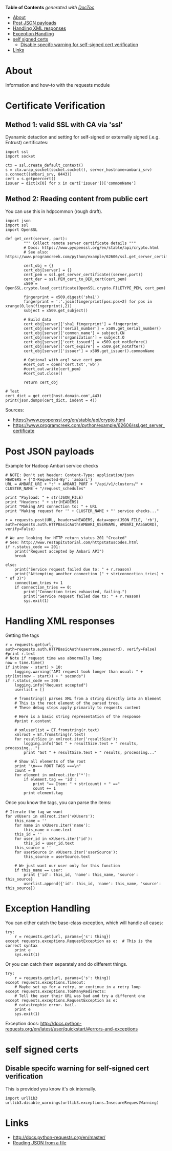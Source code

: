 <!-- START doctoc generated TOC please keep comment here to allow auto update -->
<!-- DON'T EDIT THIS SECTION, INSTEAD RE-RUN doctoc TO UPDATE -->
**Table of Contents**  *generated with [DocToc](https://github.com/thlorenz/doctoc)*

- [About](#about)
- [Post JSON payloads](#post-json-payloads)
- [Handling XML responses](#handling-xml-responses)
- [Exception Handling](#exception-handling)
- [self signed certs](#self-signed-certs)
  - [Disable specifc warning for self-signed cert verification](#disable-specifc-warning-for-self-signed-cert-verification)
- [Links](#links)

<!-- END doctoc generated TOC please keep comment here to allow auto update -->

# About

Information and how-to with the requests module

# Certificate Verification

## Method 1: valid SSL with CA via 'ssl'
Dyanamic detaction and setting for self-signed or externally signed (.e.g. Entrust) certificates:
```
import ssl
import socket

ctx = ssl.create_default_context()
s = ctx.wrap_socket(socket.socket(), server_hostname=ambari_srv)
s.connect((ambari_srv, 8443))
cert = s.getpeercert()
issuer = dict(x[0] for x in cert['issuer'])['commonName']
```

## Method 2: Reading content from public cert

You can use this in hdpcommon (rough draft). 
```
import json
import ssl
import OpenSSL

def get_cert(server, port):
        """ Collect remote server certificate details """
        # Docs: https://www.pyopenssl.org/en/stable/api/crypto.html
        # See also: https://www.programcreek.com/python/example/62606/ssl.get_server_certificate

        cert_obj = {}
        cert_obj[server] = {}
        cert_pem = ssl.get_server_certificate((server,port))
        cert_der = ssl.PEM_cert_to_DER_cert(cert_pem)
        x509 = OpenSSL.crypto.load_certificate(OpenSSL.crypto.FILETYPE_PEM, cert_pem)

        fingerprint = x509.digest('sha1')
        fingerprint = ':'.join(fingerprint[pos:pos+2] for pos in xrange(0,len(fingerprint),2))
        subject = x509.get_subject()

        # Build data
        cert_obj[server]['sha1_fingerprint'] = fingerprint
        cert_obj[server]['serial_number'] = x509.get_serial_number()
        cert_obj[server]['common_name'] = subject.CN
        cert_obj[server]['organization'] = subject.O
        cert_obj[server]['cert_issued'] = x509.get_notBefore()
        cert_obj[server]['cert_expire'] = x509.get_notAfter()
        cert_obj[server]['issuer'] = x509.get_issuer().commonName

        # Optional with arg? save cert pem
        #cert_out = open('cert.txt','wb')
        #cert_out.write(cert_pem)
        #cert_out.close() 

        return cert_obj

# Test
cert_dict = get_cert(host.domain.com',443)
print(json.dumps(cert_dict, indent = 4)) 
```

Sources:
* https://www.pyopenssl.org/en/stable/api/crypto.html
* https://www.programcreek.com/python/example/62606/ssl.get_server_certificate

# Post JSON payloads

Example for Hadoop Ambari service checks
```
# NOTE: Don't set header: Content-Type: application/json
HEADERS = {'X-Requested-By': 'ambari'}
URL = AMBARI_URI + ":" + AMBARI_PORT + "/api/v1/clusters/" + CLUSTER_NAME + "/request_schedules"

print "Payload: " + str(JSON_FILE)
print "Headers: " + str(HEADERS)
print "Making API connection to: " + URL
print "Making request for '" + CLUSTER_NAME + "' service checks..."

r = requests.post(URL, headers=HEADERS, data=open(JSON_FILE, 'rb'), auth=requests.auth.HTTPBasicAuth(AMBARI_USERNAME, AMBARI_PASSWORD), verify=False)

# We are looking for HTTP return status 201 "Created"
# See: http://www.restapitutorial.com/httpstatuscodes.html
if r.status_code == 201:
    print("Request accepted by Ambari API")
    break

else:
    print("Service request failed due to: " + r.reason)
    print("Attempting another connection (" + str(connection_tries) + " of 3)")
    connection_tries += 1
    if connection_tries == 0:
        print("Connection tries exhausted, failing.")
        print("Service request failed due to: " + r.reason)
        sys.exit(1)

```

# Handling XML responses

Getting the tags
```
r = requests.get(url, auth=requests.auth.HTTPBasicAuth(username,password), verify=False)
#print r.text
# Note if request time was abnormally long
now = time.time()
if int(now - start) > 10:
    logging.warning("API request took longer than usual: " + str(int(now - start)) + " seconds")
if r.status_code == 200:
    logging.info("Request accepted")
    userlist = []

    # fromstring() parses XML from a string directly into an Element
    # This is the root element of the parsed tree.
    # These debug steps apply primarily to requests content

    # Here is a basic string representation of the response
    #print r.content

    # xmluserlist = ET.fromstring(r.text)
    xmlroot = ET.fromstring(r.text)
    for resultSize in xmlroot.iter('resultSize'):
        logging.info("Got " + resultSize.text + " results, processing...")
        print "Got " + resultSize.text + " results, processing..."

    # Show all elements of the root
    print "\n=== ROOT TAGS ===\n"
    count = 0
    for element in xmlroot.iter('*'):
        if element.tag == 'id':
            print "== Item: " + str(count) + " =="
            count += 1
        print element.tag
```

Once you know the tags, you can parse the items:
```
# Iterate the tag we want
for vXUsers in xmlroot.iter('vXUsers'):
    this_name = ''
    for name in vXUsers.iter('name'):
        this_name = name.text
    this_id = ''
    for user_id in vXUsers.iter('id'):
        this_id = user_id.text
    this_source = ''
    for userSource in vXUsers.iter('userSource'):
        this_source = userSource.text

    # We just want our user only for this function
    if this_name == user:
        print {'id': this_id, 'name': this_name, 'source': this_source}
        userlist.append({'id': this_id, 'name': this_name, 'source': this_source})

```

# Exception Handling

You can either catch the base-class exception, which will handle all cases:

```
try:
    r = requests.get(url, params={'s': thing})
except requests.exceptions.RequestException as e:  # This is the correct syntax
    print e
    sys.exit(1)
```

Or you can catch them separately and do different things.

```
try:
    r = requests.get(url, params={'s': thing})
except requests.exceptions.Timeout:
    # Maybe set up for a retry, or continue in a retry loop
except requests.exceptions.TooManyRedirects:
    # Tell the user their URL was bad and try a different one
except requests.exceptions.RequestException as e:
    # catastrophic error. bail.
    print e
    sys.exit(1)
```

Exception docs: http://docs.python-requests.org/en/latest/user/quickstart/#errors-and-exceptions

# self signed certs

## Disable specifc warning for self-signed cert verification
This is provided you know it's ok internally.
```
import urllib3
urllib3.disable_warnings(urllib3.exceptions.InsecureRequestWarning)
```

# Links

* http://docs.python-requests.org/en/master/
* [Reading JSON from a file](http://stackabuse.com/reading-and-writing-json-to-a-file-in-python/)
